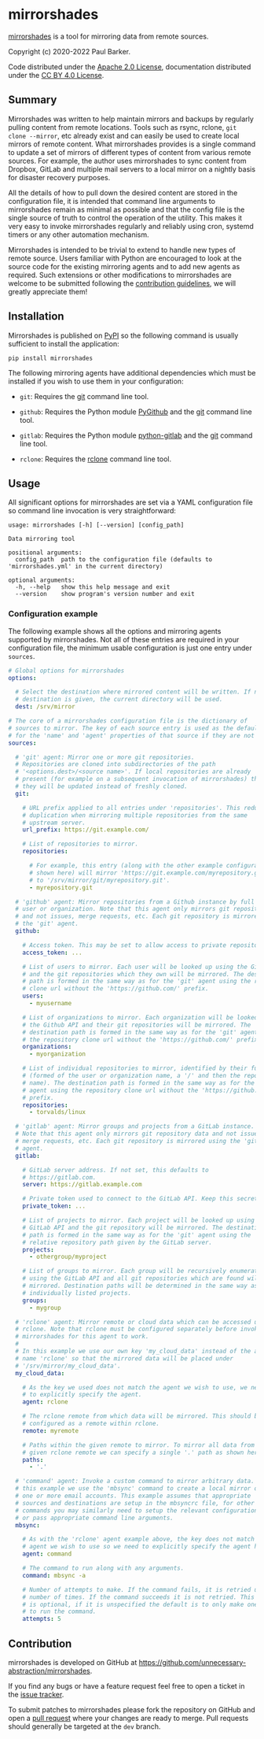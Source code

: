 <!--
Copyright (c) 2020-2022 Paul Barker <paul@pbarker.dev>
SPDX-License-Identifier: CC-BY-4.0
-->

# mirrorshades

[mirrorshades](https://github.com/unnecessary-abstraction/mirrorshades)
is a tool for mirroring data from remote sources.

Copyright (c) 2020-2022 Paul Barker.

Code distributed under the [Apache 2.0 License](https://choosealicense.com/licenses/apache-2.0/),
documentation distributed under the [CC BY 4.0 License](https://creativecommons.org/licenses/by/4.0/).

## Summary

Mirrorshades was written to help maintain mirrors and backups by regularly
pulling content from remote locations. Tools such as rsync, rclone, `git clone
--mirror`, etc already exist and can easily be used to create local mirrors of
remote content. What mirrorshades provides is a single command to update a set
of mirrors of different types of content from various remote sources. For
example, the author uses mirrorshades to sync content from Dropbox, GitLab and
multiple mail servers to a local mirror on a nightly basis for disaster
recovery purposes.

All the details of how to pull down the desired content are stored in the
configuration file, it is intended that command line arguments to mirrorshades
remain as minimal as possible and that the config file is the single source of
truth to control the operation of the utility. This makes it very easy to invoke
mirrorshades regularly and reliably using cron, systemd timers or any other
automation mechanism.

Mirrorshades is intended to be trivial to extend to handle new types of remote
source. Users familiar with Python are encouraged to look at the source code
for the existing mirroring agents and to add new agents as required. Such
extensions or other modifications to mirrorshades are welcome to be submitted
following the [contribution guidelines](#contribution), we will greatly
appreciate them!

## Installation

Mirrorshades is published on [PyPI](https://pypi.org/) so the following command
is usually sufficient to install the application:

```
pip install mirrorshades
```

The following mirroring agents have additional dependencies which must be
installed if you wish to use them in your configuration:

* `git`: Requires the [git](https://git-scm.com/) command line tool.

* `github`: Requires the Python module [PyGithub](https://pypi.org/project/PyGithub/)
  and the [git](https://git-scm.com/) command line tool.

* `gitlab`: Requires the Python module [python-gitlab](https://pypi.org/project/python-gitlab/)
  and the [git](https://git-scm.com/) command line tool.

* `rclone`: Requires the [rclone](https://rclone.org/) command line tool.

## Usage

All significant options for mirrorshades are set via a YAML configuration file
so command line invocation is very straightforward:

```
usage: mirrorshades [-h] [--version] [config_path]

Data mirroring tool

positional arguments:
  config_path  path to the configuration file (defaults to 'mirrorshades.yml' in the current directory)

optional arguments:
  -h, --help   show this help message and exit
  --version    show program's version number and exit
```

### Configuration example

The following example shows all the options and mirroring agents supported by
mirrorshades. Not all of these entries are required in your configuration file,
the minimum usable configuration is just one entry under `sources`.

```yaml
# Global options for mirrorshades
options:

  # Select the destination where mirrored content will be written. If no
  # destination is given, the current directory will be used.
  dest: /srv/mirror

# The core of a mirrorshades configuration file is the dictionary of
# sources to mirror. The key of each source entry is used as the default
# for the 'name' and 'agent' properties of that source if they are not set.
sources:

  # 'git' agent: Mirror one or more git repositories.
  # Repositories are cloned into subdirectories of the path
  # '<options.dest>/<source name>'. If local repositories are already
  # present (for example on a subsequent invocation of mirrorshades) then
  # they will be updated instead of freshly cloned.
  git:

    # URL prefix applied to all entries under 'repositories'. This reduces
    # duplication when mirroring multiple repositories from the same
    # upstream server.
    url_prefix: https://git.example.com/

    # List of repositories to mirror.
    repositories:

      # For example, this entry (along with the other example configuration
      # shown here) will mirror 'https://git.example.com/myrepository.git'
      # to '/srv/mirror/git/myrepository.git'.
      - myrepository.git

  # 'github' agent: Mirror repositories from a Github instance by full name,
  # user or organization. Note that this agent only mirrors git repository data
  # and not issues, merge requests, etc. Each git repository is mirrored using
  # the 'git' agent.
  github:

    # Access token. This may be set to allow access to private repositories.
    access_token: ...

    # List of users to mirror. Each user will be looked up using the Github API
    # and the git repositories which they own will be mirrored. The destination
    # path is formed in the same way as for the 'git' agent using the repository
    # clone url without the 'https://github.com/' prefix.
    users:
      - myusername

    # List of organizations to mirror. Each organization will be looked up using
    # the Github API and their git repositories will be mirrored. The
    # destination path is formed in the same way as for the 'git' agent using
    # the repository clone url without the 'https://github.com/' prefix.
    organizations:
      - myorganization

    # List of individual repositories to mirror, identified by their full name
    # (formed of the user or organization name, a '/' and then the repository
    # name). The destination path is formed in the same way as for the 'git'
    # agent using the repository clone url without the 'https://github.com/'
    # prefix.
    repositories:
      - torvalds/linux

  # 'gitlab' agent: Mirror groups and projects from a GitLab instance.
  # Note that this agent only mirrors git repository data and not issues,
  # merge requests, etc. Each git repository is mirrored using the 'git'
  # agent.
  gitlab:

    # GitLab server address. If not set, this defaults to
    # https://gitlab.com.
    server: https://gitlab.example.com

    # Private token used to connect to the GitLab API. Keep this secret!
    private_token: ...

    # List of projects to mirror. Each project will be looked up using the
    # GitLab API and the git repository will be mirrored. The destination
    # path is formed in the same way as for the 'git' agent using the
    # relative repository path given by the GitLab server.
    projects:
      - othergroup/myproject

    # List of groups to mirror. Each group will be recursively enumerated
    # using the GitLab API and all git repositories which are found will be
    # mirrored. Destination paths will be determined in the same way as for
    # individually listed projects.
    groups:
      - mygroup

  # 'rclone' agent: Mirror remote or cloud data which can be accessed using
  # rclone. Note that rclone must be configured separately before invoking
  # mirrorshades for this agent to work.
  #
  # In this example we use our own key 'my_cloud_data' instead of the agent
  # name 'rclone' so that the mirrored data will be placed under
  # '/srv/mirror/my_cloud_data'.
  my_cloud_data:

    # As the key we used does not match the agent we wish to use, we need
    # to explicitly specify the agent.
    agent: rclone

    # The rclone remote from which data will be mirrored. This should be
    # configured as a remote within rclone.
    remote: myremote

    # Paths within the given remote to mirror. To mirror all data from the
    # given rclone remote we can specify a single '.' path as shown here.
    paths:
      - '.'

  # 'command' agent: Invoke a custom command to mirror arbitrary data. In
  # this example we use the 'mbsync' command to create a local mirror of
  # one or more email accounts. This example assumes that appropriate
  # sources and destinations are setup in the mbsyncrc file, for other
  # commands you may similarly need to setup the relevant configuration
  # or pass appropriate command line arguments.
  mbsync:

    # As with the 'rclone' agent example above, the key does not match the
    # agent we wish to use so we need to explicitly specify the agent here.
    agent: command

    # The command to run along with any arguments.
    command: mbsync -a

    # Number of attempts to make. If the command fails, it is retried up to this
    # number of times. If the command succeeds it is not retried. This property
    # is optional, if it is unspecified the default is to only make one attempt
    # to run the command.
    attempts: 5
```

## Contribution

mirrorshades is developed on GitHub at
<https://github.com/unnecessary-abstraction/mirrorshades>.

If you find any bugs or have a feature request feel free to open a ticket in the
[issue tracker](https://github.com/unnecessary-abstraction/mirrorshades/issues).

To submit patches to mirrorshades please fork the repository on GitHub and open
a [pull request](https://github.com/unnecessary-abstraction/mirrorshades/pulls)
where your changes are ready to merge. Pull requests should generally be
targeted at the `dev` branch.
